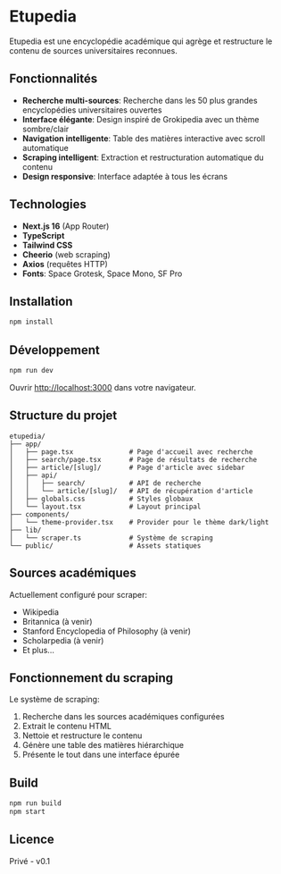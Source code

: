 # Etupedia

Etupedia est une encyclopédie académique qui agrège et restructure le contenu de sources universitaires reconnues.

## Fonctionnalités

- **Recherche multi-sources**: Recherche dans les 50 plus grandes encyclopédies universitaires ouvertes
- **Interface élégante**: Design inspiré de Grokipedia avec un thème sombre/clair
- **Navigation intelligente**: Table des matières interactive avec scroll automatique
- **Scraping intelligent**: Extraction et restructuration automatique du contenu
- **Design responsive**: Interface adaptée à tous les écrans

## Technologies

- **Next.js 16** (App Router)
- **TypeScript**
- **Tailwind CSS**
- **Cheerio** (web scraping)
- **Axios** (requêtes HTTP)
- **Fonts**: Space Grotesk, Space Mono, SF Pro

## Installation

```bash
npm install
```

## Développement

```bash
npm run dev
```

Ouvrir [http://localhost:3000](http://localhost:3000) dans votre navigateur.

## Structure du projet

```
etupedia/
├── app/
│   ├── page.tsx              # Page d'accueil avec recherche
│   ├── search/page.tsx       # Page de résultats de recherche
│   ├── article/[slug]/       # Page d'article avec sidebar
│   ├── api/
│   │   ├── search/           # API de recherche
│   │   └── article/[slug]/   # API de récupération d'article
│   ├── globals.css           # Styles globaux
│   └── layout.tsx            # Layout principal
├── components/
│   └── theme-provider.tsx    # Provider pour le thème dark/light
├── lib/
│   └── scraper.ts            # Système de scraping
└── public/                   # Assets statiques
```

## Sources académiques

Actuellement configuré pour scraper:
- Wikipedia
- Britannica (à venir)
- Stanford Encyclopedia of Philosophy (à venir)
- Scholarpedia (à venir)
- Et plus...

## Fonctionnement du scraping

Le système de scraping:
1. Recherche dans les sources académiques configurées
2. Extrait le contenu HTML
3. Nettoie et restructure le contenu
4. Génère une table des matières hiérarchique
5. Présente le tout dans une interface épurée

## Build

```bash
npm run build
npm start
```

## Licence

Privé - v0.1
